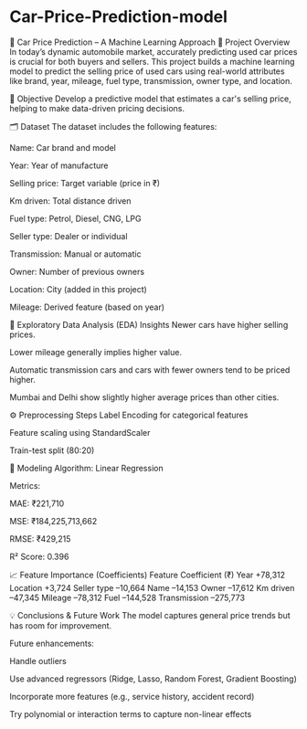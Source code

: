 ﻿# Car-Price-Prediction-model
🚗 Car Price Prediction – A Machine Learning Approach
📄 Project Overview
In today’s dynamic automobile market, accurately predicting used car prices is crucial for both buyers and sellers. This project builds a machine learning model to predict the selling price of used cars using real-world attributes like brand, year, mileage, fuel type, transmission, owner type, and location.

🎯 Objective
Develop a predictive model that estimates a car's selling price, helping to make data-driven pricing decisions.

🗂️ Dataset
The dataset includes the following features:

Name: Car brand and model

Year: Year of manufacture

Selling price: Target variable (price in ₹)

Km driven: Total distance driven

Fuel type: Petrol, Diesel, CNG, LPG

Seller type: Dealer or individual

Transmission: Manual or automatic

Owner: Number of previous owners

Location: City (added in this project)

Mileage: Derived feature (based on year)

🔬 Exploratory Data Analysis (EDA) Insights
Newer cars have higher selling prices.

Lower mileage generally implies higher value.

Automatic transmission cars and cars with fewer owners tend to be priced higher.

Mumbai and Delhi show slightly higher average prices than other cities.

⚙️ Preprocessing Steps
Label Encoding for categorical features

Feature scaling using StandardScaler

Train-test split (80:20)

🤖 Modeling
Algorithm: Linear Regression

Metrics:

MAE: ₹221,710

MSE: ₹184,225,713,662

RMSE: ₹429,215

R² Score: 0.396

📈 Feature Importance (Coefficients)
Feature	Coefficient (₹)
Year	+78,312
Location	+3,724
Seller type	–10,664
Name	–14,153
Owner	–17,612
Km driven	–47,345
Mileage	–78,312
Fuel	–144,528
Transmission	–275,773

💡 Conclusions & Future Work
The model captures general price trends but has room for improvement.

Future enhancements:

Handle outliers

Use advanced regressors (Ridge, Lasso, Random Forest, Gradient Boosting)

Incorporate more features (e.g., service history, accident record)

Try polynomial or interaction terms to capture non-linear effects
